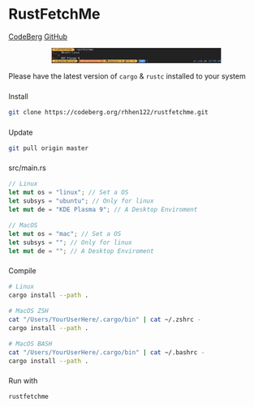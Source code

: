 # RustFetchMe

<a href="https://codeberg.org/rhhen122/rustfetchme">CodeBerg</a>
<a href="https://github.com/rhhen122/rustfetchme">GitHub</a>

<div align="center">
<img src="image.png" height="30">
</div>

Please have the latest version of `cargo` & `rustc` installed to your system

###
Install

```bash
git clone https://codeberg.org/rhhen122/rustfetchme.git
```

###
Update

```bash
git pull origin master
```

###
src/main.rs

```rust
// Linux
let mut os = "linux"; // Set a OS
let subsys = "ubuntu"; // Only for linux
let mut de = "KDE Plasma 9"; // A Desktop Enviroment
```
```rust
// MacOS
let mut os = "mac"; // Set a OS
let subsys = ""; // Only for linux
let mut de = ""; // A Desktop Enviroment
```

###
Compile

```bash
# Linux
cargo install --path .
```
```zsh
# MacOS ZSH
cat "/Users/YourUserHere/.cargo/bin" | cat ~/.zshrc -
cargo install --path .
```
```bash
# MacOS BASH
cat "/Users/YourUserHere/.cargo/bin" | cat ~/.bashrc -
cargo install --path .
```

###
Run with

```bash
rustfetchme
```